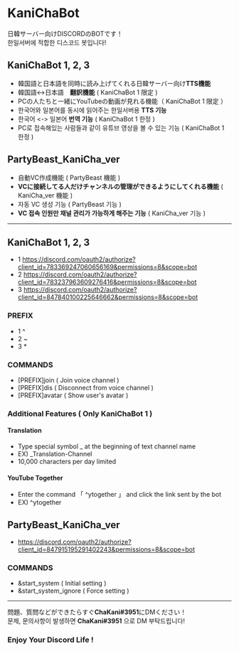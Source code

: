 # KaniChaBot

日韓サーバー向けDISCORDのBOTです！   
한일서버에 적합한 디스코드 봇입니다!   

## KaniChaBot 1, 2, 3
* 韓国語と日本語を同時に読み上げてくれる日韓サーバー向け**TTS機能**   
* 韓国語<->日本語　**翻訳機能** ( KaniChaBot 1 限定 ) 
* PCの人たちと一緒にYouTubeの動画が見れる機能（ KaniChaBot 1 限定 ）      
* 한국어와 일본어를 동시에 읽어주는 한일서버용 **TTS 기능**   
* 한국어 <-> 일본어 **번역 기능** ( KaniChaBot 1 한정 )   
* PC로 접속해있는 사람들과 같이 유튜브 영상을 볼 수 있는 기능 ( KaniChaBot 1 한정 )   

## PartyBeast_KaniCha_ver
* 自動VC作成機能 ( PartyBeast 機能 )     
* **VCに接続してる人だけチャンネルの管理ができるようにしてくれる機能** ( KaniCha_ver 機能 )   
* 자동 VC 생성 기능 ( PartyBeast 기능 )    
* **VC 접속 인원만 채널 관리가 가능하게 해주는 기능** ( KaniCha_ver 기능 )   

<hr/>

## KaniChaBot 1, 2, 3   
* 1 https://discord.com/oauth2/authorize?client_id=783369247060656169&permissions=8&scope=bot   
* 2 https://discord.com/oauth2/authorize?client_id=783237963609276416&permissions=8&scope=bot   
* 3 https://discord.com/oauth2/authorize?client_id=847840100225646662&permissions=8&scope=bot   

### PREFIX   
* 1 ^   
* 2 ~   
* 3 *   

### COMMANDS   
* [PREFIX]join ( Join voice channel )   
* [PREFIX]dis ( Disconnect from voice channel )   
* [PREFIX]avatar ( Show user's avatar )   
   
### Additional Features ( Only KaniChaBot 1 )
#### Translation
* Type special symbol _ at the beginning of text channel name
* EX) _Translation-Channel
* 10,000 characters per day limited
#### YouTube Together
* Enter the command 「 ^ytogether 」 and click the link sent by the bot
* EX) ^ytogether

## PartyBeast_KaniCha_ver   
* https://discord.com/oauth2/authorize?client_id=847915195291402243&permissions=8&scope=bot   

### COMMANDS   
* &start_system ( Initial setting )   
* &start_system_ignore ( Force setting )   

<hr/>

問題、質問などができたらすぐ**ChaKani#3951**にDMください！   
문제, 문의사항이 발생하면 **ChaKani#3951** 으로 DM 부탁드립니다!   

### Enjoy Your Discord Life !
